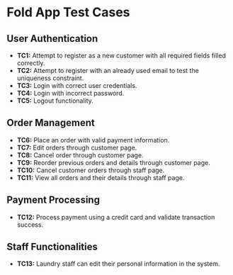 # Fold App Test Cases

## User Authentication

- **TC1:** Attempt to register as a new customer with all required fields filled correctly.
- **TC2:** Attempt to register with an already used email to test the uniqueness constraint.
- **TC3:** Login with correct user credentials.
- **TC4:** Login with incorrect password.
- **TC5:** Logout functionality.

## Order Management

- **TC6:** Place an order with valid payment information.
- **TC7:** Edit orders through customer page.
- **TC8:** Cancel order through customer page.
- **TC9:** Reorder previous orders and details through customer page.
- **TC10:** Cancel customer orders through staff page.
- **TC11:** View all orders and their details through staff page.

## Payment Processing

- **TC12:** Process payment using a credit card and validate transaction success.

## Staff Functionalities

- **TC13:** Laundry staff can edit their personal information in the system.
